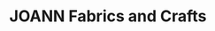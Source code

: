 ---
title: "JOANN Fabrics and Crafts"
url: /colonial-commons/joann-fabrics-and-crafts/
shop: craft
---